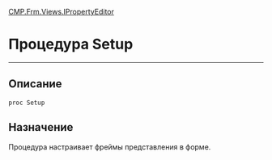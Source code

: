 ﻿---
Link: CMP.Frm.Views.IPropertyEditor.@Setup
---

<!---  Навигация
[Имя проекта](#) :
-->
[CMP.Frm.Views.IPropertyEditor](Default)

# Процедура Setup
---

## Описание

    proc Setup

<!--
## Аргументы{#Args}

### Аргумент1

Описание аргумента 1
-->

## Назначение

Процедура настраивает фреймы представления в форме.

<!--
## Пример

    Setup...
-->


